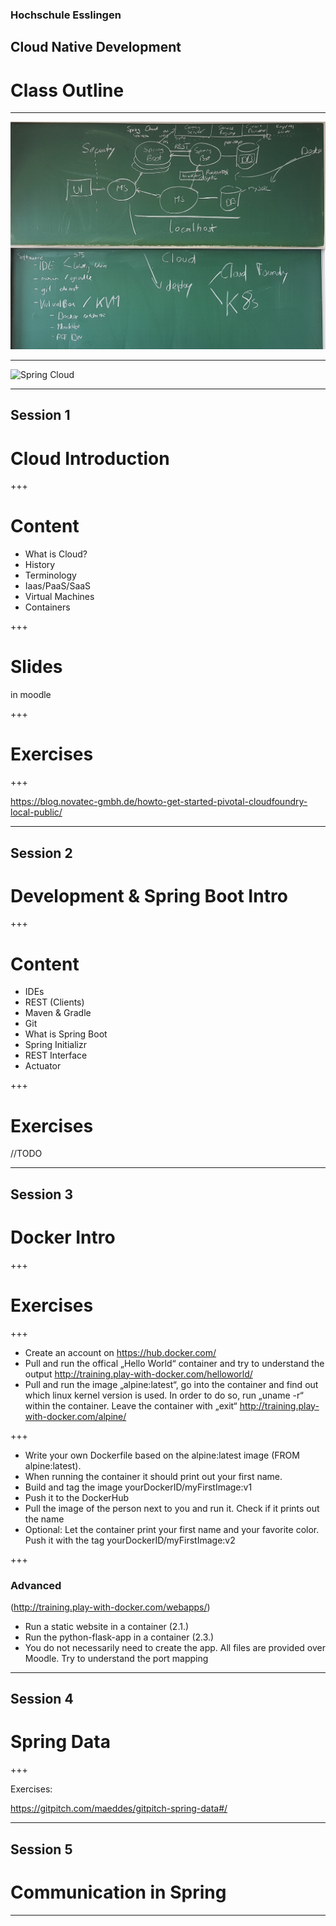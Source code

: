 
### Hochschule Esslingen

## Cloud Native Development

# Class Outline

---

![Scope](img/HSE-17-2.jpg)

---

![Spring Cloud](https://spring.io/img/homepage/diagram-distributed-systems.svg)

---

## Session 1

# Cloud Introduction


+++

# Content

* What is Cloud?
* History
* Terminology
* Iaas/PaaS/SaaS
* Virtual Machines
* Containers

+++

# Slides

in moodle

+++

# Exercises

+++

https://blog.novatec-gmbh.de/howto-get-started-pivotal-cloudfoundry-local-public/

---

## Session 2

# Development & Spring Boot Intro

+++

# Content

* IDEs
* REST (Clients)
* Maven & Gradle
* Git
* What is Spring Boot
* Spring Initializr
* REST Interface
* Actuator

+++

# Exercises

//TODO

---

## Session 3

# Docker Intro

+++

# Exercises

+++

- Create an account on https://hub.docker.com/
- Pull and run the offical „Hello World“ container and try to understand the output http://training.play-with-docker.com/helloworld/
- Pull and run the image „alpine:latest“, go into the container and find out which linux kernel version is used. In order to do so, run „uname -r“ within the container. Leave the container with „exit“
http://training.play-with-docker.com/alpine/

+++

- Write your own Dockerfile based on the alpine:latest image (FROM alpine:latest).
- When running the container it should print out your first name. 
- Build and tag the image yourDockerID/myFirstImage:v1
- Push it to the DockerHub
- Pull the image of the person next to you and run it. Check if it prints out the name
- Optional: Let the container print your first name and your favorite color. Push it with the tag yourDockerID/myFirstImage:v2

+++

### Advanced 

(http://training.play-with-docker.com/webapps/)

- Run a static website in a container (2.1.)
- Run the python-flask-app in a container (2.3.)
- You do not necessarily need to create the app. All files are provided over Moodle. Try to understand the port mapping

---

## Session 4

# Spring Data

+++

Exercises:

https://gitpitch.com/maeddes/gitpitch-spring-data#/

---

## Session 5

# Communication in Spring

---
